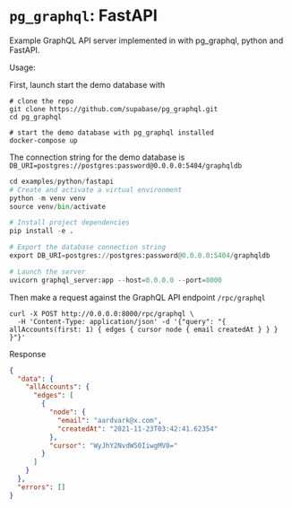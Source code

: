 # `pg_graphql`: FastAPI

Example GraphQL API server implemented in with pg_graphql, python and FastAPI.


Usage:

First, launch start the demo database with
```shell
# clone the repo
git clone https://github.com/supabase/pg_graphql.git
cd pg_graphql

# start the demo database with pg_graphql installed
docker-compose up
```

The connection string for the demo database is `DB_URI=postgres://postgres:password@0.0.0.0:5404/graphqldb`


```python
cd examples/python/fastapi
# Create and activate a virtual environment
python -m venv venv
source venv/bin/activate

# Install project dependencies
pip install -e .

# Export the database connection string
export DB_URI=postgres://postgres:password@0.0.0.0:5404/graphqldb

# Launch the server
uvicorn graphql_server:app --host=0.0.0.0 --port=8000
```

Then make a request against the GraphQL API endpoint `/rpc/graphql`

```shell
curl -X POST http://0.0.0.0:8000/rpc/graphql \
  -H 'Content-Type: application/json' -d '{"query": "{ allAccounts(first: 1) { edges { cursor node { email createdAt } } } }"}'
```

Response
```json
{
  "data": {
    "allAccounts": {
      "edges": [
        {
          "node": {
            "email": "aardvark@x.com",
            "createdAt": "2021-11-23T03:42:41.62354"
          },
          "cursor": "WyJhY2NvdW50IiwgMV0="
        }
      ]
    }
  },
  "errors": []
}
```

